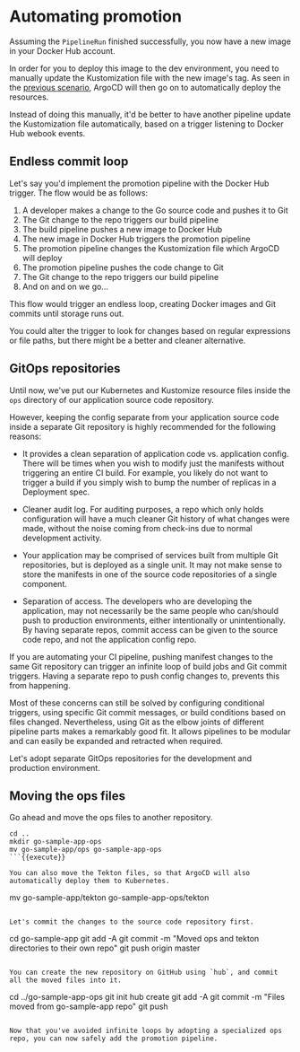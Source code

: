 # Automating promotion

Assuming the `PipelineRun` finished successfully, you now have a new image in your Docker Hub account.

In order for you to deploy this image to the dev environment, you need to manually update the Kustomization file with the new image's tag.
As seen in the [previous scenario](https://www.katacoda.com/springone-tour-2020-cicd/scenarios/4-argocd), ArgoCD will then go on to automatically deploy the resources.

Instead of doing this manually, it'd be better to have another pipeline update the Kustomization file automatically, based on a trigger listening to Docker Hub webook events.

## Endless commit loop

Let's say you'd implement the promotion pipeline with the Docker Hub trigger.
The flow would be as follows:

1. A developer makes a change to the Go source code and pushes it to Git
1. The Git change to the repo triggers our build pipeline
1. The build pipeline pushes a new image to Docker Hub
1. The new image in Docker Hub triggers the promotion pipeline
1. The promotion pipeline changes the Kustomization file which ArgoCD will deploy
1. The promotion pipeline pushes the code change to Git
1. The Git change to the repo triggers our build pipeline
1. And on and on we go...

This flow would trigger an endless loop, creating Docker images and Git commits until storage runs out.

You could alter the trigger to look for changes based on regular expressions or file paths, but there might be a better and cleaner alternative.

## GitOps repositories

Until now, we've put our Kubernetes and Kustomize resource files inside the `ops` directory of our application source code repository.

However, keeping the config separate from your application source code inside a separate Git repository is highly recommended for the following reasons:

- It provides a clean separation of application code vs. application config.
There will be times when you wish to modify just the manifests without triggering an entire CI build.
For example, you likely do not want to trigger a build if you simply wish to bump the number of replicas in a Deployment spec.

- Cleaner audit log. For auditing purposes, a repo which only holds configuration will have a much cleaner Git history of what changes were made, without the noise coming from check-ins due to normal development activity.

- Your application may be comprised of services built from multiple Git repositories, but is deployed as a single unit.
It may not make sense to store the manifests in one of the source code repositories of a single component.

- Separation of access.
The developers who are developing the application, may not necessarily be the same people who can/should push to production environments, either intentionally or unintentionally.
By having separate repos, commit access can be given to the source code repo, and not the application config repo.

If you are automating your CI pipeline, pushing manifest changes to the same Git repository can trigger an infinite loop of build jobs and Git commit triggers. Having a separate repo to push config changes to, prevents this from happening.

Most of these concerns can still be solved by configuring conditional triggers, using specific Git commit messages, or build conditions based on files changed.
Nevertheless, using Git as the elbow joints of different pipeline parts makes a remarkably good fit.
It allows pipelines to be modular and can easily be expanded and retracted when required.

Let's adopt separate GitOps repositories for the development and production environment.

## Moving the ops files

Go ahead and move the ops files to another repository.

```
cd ..
mkdir go-sample-app-ops
mv go-sample-app/ops go-sample-app-ops
```{{execute}}

You can also move the Tekton files, so that ArgoCD will also automatically deploy them to Kubernetes.

```
mv go-sample-app/tekton go-sample-app-ops/tekton
```{{execute}}

Let's commit the changes to the source code repository first.

```
cd go-sample-app
git add -A
git commit -m "Moved ops and tekton directories to their own repo"
git push origin master
```{{execute}}

You can create the new repository on GitHub using `hub`, and commit all the moved files into it.

```
cd ../go-sample-app-ops
git init
hub create
git add -A
git commit -m "Files moved from go-sample-app repo"
git push
```{{execute}}

Now that you've avoided infinite loops by adopting a specialized ops repo, you can now safely add the promotion pipeline.

